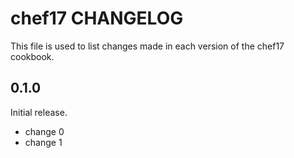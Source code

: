 # chef17 CHANGELOG

This file is used to list changes made in each version of the chef17 cookbook.

## 0.1.0

Initial release.

- change 0
- change 1
